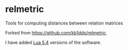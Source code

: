 # relmetric
Tools for computing distances between relation matrices

Forked from https://github.com/kb1dds/relmetric.

I have added [Lua 5.4](https://www.lua.org) versions of the software.
